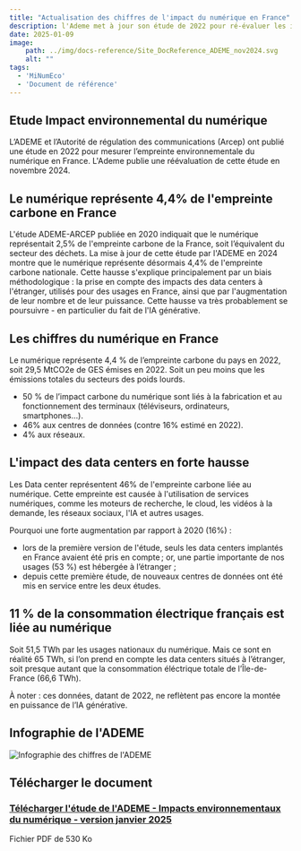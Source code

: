 ```yaml
---
title: "Actualisation des chiffres de l'impact du numérique en France"
description: l'Ademe met à jour son étude de 2022 pour ré-évaluer les impacts environnementaux du numérique
date: 2025-01-09
image:
    path: ../img/docs-reference/Site_DocReference_ADEME_nov2024.svg
    alt: ""
tags:
  - 'MiNumEco'
  - 'Document de référence'
---
```


<!-- chapô-->
## Etude Impact environnemental du numérique 
L’ADEME et l’Autorité de régulation des communications (Arcep) ont publié une étude en 2022 pour mesurer l’empreinte environnementale du numérique en France. L'Ademe publie une réévaluation de cette étude en novembre 2024.

<!-- texte-->
## Le numérique représente 4,4% de l'empreinte carbone en France 

L'étude ADEME-ARCEP publiée en 2020 indiquait que le numérique représentait 2,5% de l'empreinte carbone de la France, soit l’équivalent du secteur des déchets. La mise à jour de cette étude par l'ADEME en 2024 montre que
le numérique représente désormais 4,4% de l'empreinte carbone nationale. Cette hausse s'explique principalement par un biais méthodologique : la prise en compte des impacts des data centers à l'étranger, utilisés
pour des usages en France, ainsi que par l'augmentation de leur nombre et de leur puissance. Cette hausse va très probablement se poursuivre - en particulier du fait de l'IA générative.

## Les chiffres du numérique en France

Le numérique représente 4,4 % de l’empreinte carbone du pays en 2022, soit 29,5 MtCO2e de GES émises en 2022. 
Soit un peu moins que les émissions totales du secteurs des poids lourds.
* 50 % de l’impact carbone du numérique sont liés à la fabrication et au fonctionnement des terminaux (téléviseurs, ordinateurs, smartphones…).
* 46% aux centres de données (contre 16% estimé en 2022).
* 4% aux réseaux.

## L'impact des data centers en forte hausse

Les Data center représentent 46% de l'empreinte carbone liée au numérique.
Cette empreinte est causée à l'utilisation de services numériques, comme les moteurs de recherche, le cloud, les vidéos à la demande, les réseaux sociaux, l'IA et autres usages. 

Pourquoi une forte augmentation par rapport à 2020 (16%) :
* lors de la première version de l'étude, seuls les data centers implantés en France avaient été pris en compte ; or, une partie importante de nos usages (53 %) est hébergée à l’étranger ;
* depuis cette première étude, de nouveaux centres de données ont été mis en service entre les deux études.

## 11 % de la consommation électrique français est liée au numérique

Soit 51,5 TWh par les usages nationaux du numérique. 
Mais ce sont en réalité 65 TWh, si l’on prend en compte les data centers situés à l’étranger, soit presque autant que la consommation éléctrique totale de l’Île-de-France (66,6 TWh).

À noter : ces données, datant de 2022, ne reflètent pas encore la montée en puissance de l’IA générative.

## Infographie de l'ADEME 
<!-- texte-->
![Infographie des chiffres de l'ADEME](/img/infographie-empreinte-numerique-ademe.webp "Infographie des chiffres actualisés de l'ADEME")

## Télécharger le document
<div class="fr-card fr-enlarge-link fr-card--download">
	<div class="fr-card__body">
		<div class="fr-card__content">
			<h3 class="fr-card__title">
					<a download href="/docs/2024/etude-ademe-impacts-environnementaux-numerique.pdf">
							Télécharger l'étude de l'ADEME - Impacts environnementaux du numérique - version janvier 2025
					</a>
			</h3>
			<p class="fr-card__desc">Fichier PDF de 530 Ko </p>
			<div class="fr-card__end">
			</div>
		</div>
	</div>
</div>

